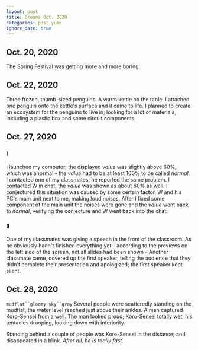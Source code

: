 ```yaml
---
layout: post
title: Dreams Oct. 2020
categories: post yume
ignore_date: true
---
```

## Oct. 20, 2020

The Spring Festival was getting more and more boring.

## Oct. 22, 2020

Three frozen, thumb-sized penguins. A warm kettle on the table. I attached one penguin onto the kettle's surface and it came to life. I planned to create an ecosystem for the penguins to live in; looking for a lot of materials, including a plastic box and some circuit components.

## Oct. 27, 2020

### I

I launched my computer; the displayed *value* was slightly above 60%, which was anormal - the *value* had to be at least 100% to be called *normal*. I contacted one of my classmates, he reported the same problem. I contacted W in chat; the *value* was shown as about 60% as well. I conjectured this situation was caused by some certain factor. W and his PC's main unit next to me, making loud noises. After I fixed some component of the main unit the noises were gone and the *value* went back to *normal*, verifying the conjecture and W went back into the chat.

### II

One of my classmates was giving a speech in the front of the classroom. As he obviously hadn't finished everything yet - according to the previews on the left side of the screen, not all slides had been shown - Another classmate came, covered up the first speaker, telling the audience that they didn't complete their presentation and apologized; the first speaker kept silent.

## Oct. 28, 2020

`mudflat``gloomy sky``gray` Several people were scatteredly standing on the mudflat, the water level reached just above their ankles. A man captured [Koro-Sensei](https://en.wikipedia.org/wiki/Assassination_Classroom) from a well. The man looked proud; Koro-Sensei totally wet, his tentacles drooping, looking down with inferiority.

Standing behind a couple of people was Koro-Sensei in the distance; and disappeared in a blink. *After all, he is really fast.*
